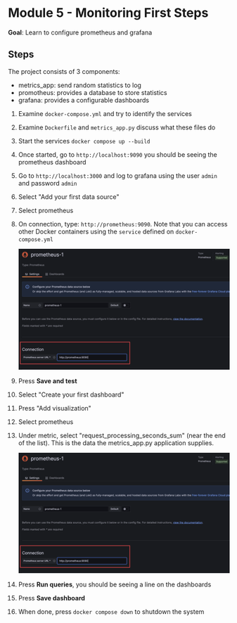 # Module 5 - Monitoring First Steps

**Goal**: Learn to configure prometheus and grafana

## Steps

The project consists of 3 components:

- metrics_app: send random statistics to log
- promotheus: provides a database to store statistics
- grafana: provides a configurable dashboards

1. Examine `docker-compose.yml` and try to identify the services
2. Examine `Dockerfile` and `metrics_app.py` discuss what these files do
3. Start the services `docker compose up --build`
4. Once started, go to `http://localhost:9090` you should be seeing the prometheus dashboard
5. Go to `http://localhost:3000` and log to grafana using the user `admin` and password `admin`
6. Select "Add your first data source"
7. Select prometheus
8. On connection, type: `http://prometheus:9090`. Note that you can access other Docker containers using the `service` defined on `docker-compose.yml`

    ![Setting up prometheus connection](./prometheus-connection.png)

9. Press **Save and test**
10. Select "Create your first dashboard"
11. Press "Add visualization"
12. Select prometheus
13. Under metric, select "request_processing_seconds_sum" (near the end of the list). This is the data the metrics_app.py application supplies.

    ![Creating dashboard](./prometheus-connection.png)

14. Press **Run queries**, you should be seeing a line on the dashboards
15. Press **Save dashboard**
16. When done, press `docker compose down` to shutdown the system
